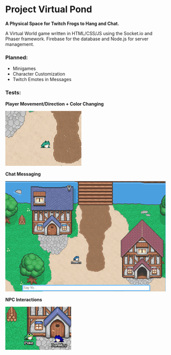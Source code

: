 # Project Virtual Pond

**A Physical Space for Twitch Frogs to Hang and Chat.**

A Virtual World game written in HTML/CSS/JS using the Socket.io and Phaser framework. Firebase for the database and Node.js for server management.

### Planned:
- Minigames
- Character Customization
- Twitch Emotes in Messages

### Tests:

**Player Movement/Direction + Color Changing**

![Player Movement/Direction and Color Changing](Frog_Movement_and_Color_Test.gif)


**Chat Messaging**

![Chat Messaging](Chat_Test.gif)


**NPC Interactions**

![NPC Interactions](NPC_Interact_Test.gif)